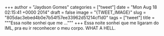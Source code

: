 
+++
author = "Jaydson Gomes"
categories = ["tweet"]
date = "Mon Aug 18 02:15:41 +0000 2014"
draft = false
image = "{TWEET_IMAGE}"
slug = "805dac3ebed4b0e7b54f57ee33962d51214cf1d0"
tags = ["tweet"]
title = """Essa noite sonhei que me ..."""
+++
Essa noite sonhei que me ligaram do IML, pra eu ir reconhecer o meu corpo. WHAT A HELL.
